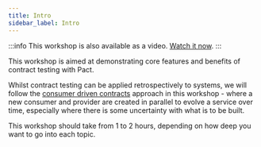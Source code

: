```yaml
---
title: Intro
sidebar_label: Intro
---
```


:::info
This workshop is also available as a video. [Watch it now](https://www.youtube.com/live/Gx-R2Cn1HZE?si=1NC_dMjLkB2QdXnD). 
:::

This workshop is aimed at demonstrating core features and benefits of contract testing with Pact.

Whilst contract testing can be applied retrospectively to systems, we will follow the [consumer driven contracts](https://martinfowler.com/articles/consumerDrivenContracts.html) approach in this workshop - where a new consumer and provider are created in parallel to evolve a service over time, especially where there is some uncertainty with what is to be built.

This workshop should take from 1 to 2 hours, depending on how deep you want to go into each topic.